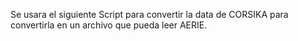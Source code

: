 Se usara el siguiente Script para convertir la data de CORSIKA para convertirla en un archivo que pueda leer AERIE.
